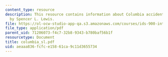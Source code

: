 ```yaml
---
content_type: resource
description: This resource contains information about Columbia accident investigation
  by Spencer L. Lewis.
file: https://ol-ocw-studio-app-qa.s3.amazonaws.com/courses/ids-900-integrating-doctoral-seminar-on-emerging-technologies-fall-2005/aeaaa836fcfce15861ca9c11d3655734_columbia_sl.pdf
file_type: application/pdf
parent_uid: 71206073-f4c7-32b8-9343-b780baf56b1f
resourcetype: Document
title: columbia_sl.pdf
uid: aeaaa836-fcfc-e158-61ca-9c11d3655734
---
```

